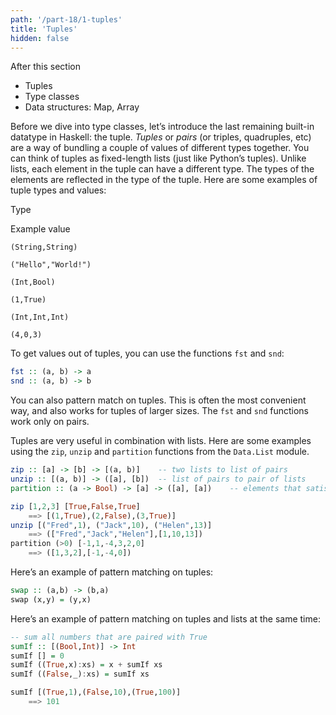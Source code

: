 ```yaml
---
path: '/part-18/1-tuples'
title: 'Tuples'
hidden: false
---
```


<text-box variant='learningObjectives' name="Learning objectives">

After this section
*   Tuples
*   Type classes
*   Data structures: Map, Array

</text-box>


Before we dive into type classes, let’s introduce the last remaining built-in datatype in Haskell: the tuple. _Tuples_ or _pairs_ (or triples, quadruples, etc) are a way of bundling a couple of values of different types together. You can think of tuples as fixed-length lists (just like Python’s tuples). Unlike lists, each element in the tuple can have a different type. The types of the elements are reflected in the type of the tuple. Here are some examples of tuple types and values:

Type

Example value

`(String,String)`

`("Hello","World!")`

`(Int,Bool)`

`(1,True)`

`(Int,Int,Int)`

`(4,0,3)`

To get values out of tuples, you can use the functions `fst` and `snd`:

```haskell
fst :: (a, b) -> a
snd :: (a, b) -> b
```
You can also pattern match on tuples. This is often the most convenient way, and also works for tuples of larger sizes. The `fst` and `snd` functions work only on pairs.

Tuples are very useful in combination with lists. Here are some examples using the `zip`, `unzip` and `partition` functions from the `Data.List` module.

```haskell
zip :: [a] -> [b] -> [(a, b)]    -- two lists to list of pairs
unzip :: [(a, b)] -> ([a], [b])  -- list of pairs to pair of lists
partition :: (a -> Bool) -> [a] -> ([a], [a])    -- elements that satisfy and don't satisfy a predicate

zip [1,2,3] [True,False,True]
    ==> [(1,True),(2,False),(3,True)]
unzip [("Fred",1), ("Jack",10), ("Helen",13)]
    ==> (["Fred","Jack","Helen"],[1,10,13])
partition (>0) [-1,1,-4,3,2,0]
    ==> ([1,3,2],[-1,-4,0])
```

Here’s an example of pattern matching on tuples:

```haskell
swap :: (a,b) -> (b,a)
swap (x,y) = (y,x)
```

Here’s an example of pattern matching on tuples and lists at the same time:

```haskell
-- sum all numbers that are paired with True
sumIf :: [(Bool,Int)] -> Int
sumIf [] = 0
sumIf ((True,x):xs) = x + sumIf xs
sumIf ((False,_):xs) = sumIf xs

sumIf [(True,1),(False,10),(True,100)]
    ==> 101
```

